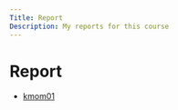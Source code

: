 ```yaml
---
Title: Report
Description: My reports for this course
---
```

Report
=================

* [kmom01](report/kmom01)